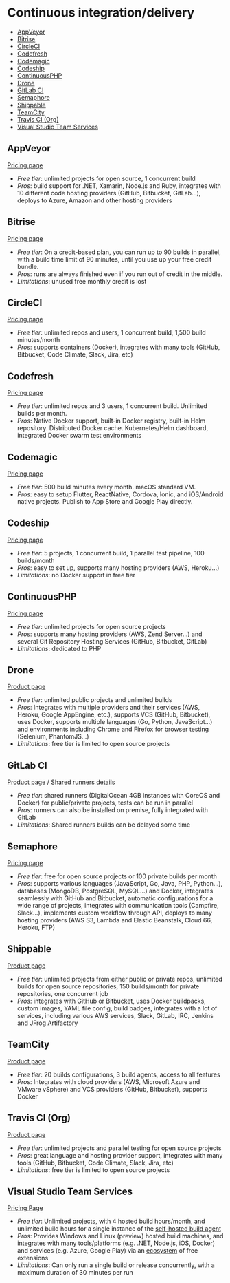 # Continuous integration/delivery

<!-- TOC depthFrom:2 -->

- [AppVeyor](#appveyor)
- [Bitrise](#bitrise)
- [CircleCI](#circleci)
- [Codefresh](#codefresh)
- [Codemagic](#codemagic)
- [Codeship](#codeship)
- [ContinuousPHP](#continuousphp)
- [Drone](#drone)
- [GitLab CI](#gitlab-ci)
- [Semaphore](#semaphore)
- [Shippable](#shippable)
- [TeamCity](#teamcity)
- [Travis CI (Org)](#travis-ci-org)
- [Visual Studio Team Services](#visual-studio-team-services)

<!-- /TOC -->

## AppVeyor

[Pricing page](https://www.appveyor.com/pricing/)

* *Free tier*: unlimited projects for open source, 1 concurrent build
* *Pros*: build support for .NET, Xamarin, Node.js and Ruby, integrates with 10 different code hosting providers (GitHub, Bitbucket, GitLab...), deploys to Azure, Amazon and other hosting providers

## Bitrise

[Pricing page](https://www.bitrise.io/pricing)

* *Free tier*: On a credit-based plan, you can run up to 90 builds in parallel, with a build time limit of 90 minutes, until you use up your free credit bundle.
* *Pros*: runs are always finished even if you run out of credit in the middle.
* *Limitations*: unused free monthly credit is lost

## CircleCI

[Pricing page](https://circleci.com/pricing/)

* *Free tier*: unlimited repos and users, 1 concurrent build, 1,500 build minutes/month
* *Pros*: supports containers (Docker), integrates with many tools (GitHub, Bitbucket, Code Climate, Slack, Jira, etc)

## Codefresh

[Pricing page](https://codefresh.io/pricing/)

* *Free tier*: unlimited repos and 3 users, 1 concurrent build. Unlimited builds per month.
* *Pros*: Native Docker support, built-in Docker registry, built-in Helm repository. Distributed Docker cache. Kubernetes/Helm dashboard, integrated Docker swarm test environments

## Codemagic

[Pricing page](https://codemagic.io/pricing/)

* *Free tier*: 500 build minutes every month. macOS standard VM.
* *Pros*: easy to setup Flutter, ReactNative, Cordova, Ionic, and iOS/Android native projects. Publish to App Store and Google Play directly.

## Codeship

[Pricing page](https://codeship.com/pricing)

* *Free tier*: 5 projects, 1 concurrent build, 1 parallel test pipeline, 100 builds/month
* *Pros*: easy to set up, supports many hosting providers (AWS, Heroku...)
* *Limitations*: no Docker support in free tier

## ContinuousPHP

[Pricing page](https://continuousphp.com/plans)

* *Free tier*: unlimited projects for open source projects
* *Pros*: supports many hosting providers (AWS, Zend Server...) and several Git Repository Hosting Services (GitHub, Bitbucket, GitLab)
* *Limitations*: dedicated to PHP

## Drone

[Product page](https://drone.io)

* *Free tier*: unlimited public projects and unlimited builds
* *Pros*: Integrates with multiple providers and their services (AWS, Heroku, Google AppEngine, etc.), supports VCS (GitHub, Bitbucket), uses Docker, supports multiple languages (Go, Python, JavaScript...) and environments including Chrome and Firefox for browser testing (Selenium, PhantomJS...)
* *Limitations*: free tier is limited to open source projects

## GitLab CI

[Product page](https://about.gitlab.com/gitlab-ci/) / [Shared runners details](https://about.gitlab.com/gitlab-com/settings/#shared-runners)

* *Free tier*: shared runners (DigitalOcean 4GB instances with CoreOS and Docker) for public/private projects, tests can be run in parallel
* *Pros*: runners can also be installed on premise, fully integrated with GitLab
* *Limitations*: Shared runners builds can be delayed some time

## Semaphore

[Pricing page](https://semaphoreci.com/pricing)

* *Free tier*: free for open source projects or 100 private builds per month
* *Pros*: supports various languages (JavaScript, Go, Java, PHP, Python...), databases (MongoDB, PostgreSQL, MySQL...) and Docker, integrates seamlessly with GitHub and Bitbucket, automatic configurations for a wide range of projects, integrates with communication tools (Campfire, Slack...), implements custom workflow through API, deploys to many hosting providers (AWS S3, Lambda and Elastic Beanstalk, Cloud 66, Heroku, FTP)

## Shippable

[Product page](https://app.shippable.com/)

* *Free tier*: unlimited projects from either public or private repos, unlimited builds for open source repositories, 150 builds/month for private repositories, one concurrent job
* *Pros*: integrates with GitHub or Bitbucket, uses Docker buildpacks, custom images, YAML file config, build badges, integrates with a lot of services, including various AWS services, Slack, GitLab, IRC, Jenkins and JFrog Artifactory

## TeamCity

[Product page](https://www.jetbrains.com/teamcity/)

* *Free tier*: 20 builds configurations, 3 build agents, access to all features
* *Pros*: Integrates with cloud providers (AWS, Microsoft Azure and VMware vSphere) and VCS providers (GitHub, Bitbucket), supports Docker

## Travis CI (Org)

[Product page](https://travis-ci.org/)

* *Free tier*: unlimited projects and parallel testing for open source projects
* *Pros*: great language and hosting provider support, integrates with many tools (GitHub, Bitbucket, Code Climate, Slack, Jira, etc)
* *Limitations*: free tier is limited to open source projects

## Visual Studio Team Services

[Pricing Page](https://www.visualstudio.com/team-services/pricing/)

* *Free tier*: Unlimited projects, with 4 hosted build hours/month, and unlimited build hours for a single instance of the [self-hosted build agent](https://github.com/Microsoft/vsts-agent)
* *Pros*: Provides Windows and Linux (preview) hosted build machines, and integrates with many tools/platforms (e.g. .NET, Node.js, iOS, Docker) and services (e.g. Azure, Google Play) via an [ecosystem](https://marketplace.visualstudio.com/vsts) of free extensions
* *Limitations*: Can only run a single build or release concurrently, with a maximum duration of 30 minutes per run
